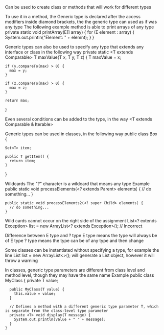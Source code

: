 Can be used to create class or methods that will work for different types

To use it in a method, the Generic type is declared after the access modifiers inside diamond brackets,
  the the generic type can used as if was any type
    The following example method is able to print arrays of any type
    private static <E> void printArray(E[] array) {
      for (E element : array) {
        System.out.println("Element: " + elemnt);
      }
    }

Generic types can also be used to specify any type that extends any interface or class in the following way
  private static <T extends Comparable<T>> T maxValue(T x, T y, T z) {
    T maxValue = x;

    if (y.compareTo(max) > 0) {
      max = y;
    }

    if (z.compareTo(max) > 0) {
      max = z;
    }

    return max;
  }

Even several conditions can be added to the type, in the way <T extends Comparable<T> & Iterable<T>>

Generic types can be used in classes, in the following way
  public class Box<T> {

    Set<T> item;

    public T getItem() {
      return item;
    }

  }

Wildcards
  The "?" character is a wildcard that means any type
  Example
    public static void processElements(<? extends Parent> elements) {
      // do something...
    }

    public static void processElements2(<? super Child> elements) {
      // do something...
    }
  Wild cards cannot occur on the right side of the assignment
    List<? extends Exception> list = new ArrayList<? extends Exception>(); // Incorrect


Difference between E type and ? type
  E type means the type will always be of E type
  ? type means the type can be of any type and then change

Some classes can be instantiated without specifying a type, for example the line
  List list = new ArrayList<>();
  will generate a List<E> object, however it will throw a warning

In classes, generic type parameters are different from class level and method level, though they may have the same name
  Example
    public class MyClass<T> {
      private T value;

      public MyClass(T value) { 
        this.value = value; 
      }

      // Defines a method with a different generic type parameter T, which is separate from the class-level type parameter
      private <T> void display(T message) {
        System.out.println(value + " " + message);
      }
    }